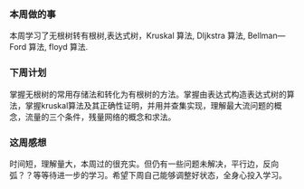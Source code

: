 ### 本周做的事

本周学习了无根树转有根树,表达式树，Kruskal 算法, DIjkstra 算法, Bellman—Ford 算法, floyd 算法.

### 下周计划

掌握无根树的常用存储法和转化为有根树的方法。掌握由表达式构造表达式树的算法，掌握kruskal算法及其正确性证明，并用并查集实现，理解最大流问题的概念，流量的三个条件，残量网络的概念和求法。

### 这周感想

时间短，理解量大，本周过的很充实。但仍有一些问题未解决，平行边，反向弧？？等等待进一步的学习。希望下周自己能够调整好状态，全身心投入学习。



